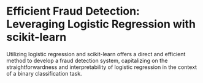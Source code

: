 # Efficient Fraud Detection: Leveraging Logistic Regression with scikit-learn

Utilizing logistic regression and scikit-learn offers a direct and efficient method to develop a fraud detection system, capitalizing on the straightforwardness and interpretability of logistic regression in the context of a binary classification task.
